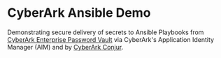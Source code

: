 # CyberArk Ansible Demo

Demonstrating secure delivery of secrets to Ansible Playbooks from [CyberArk Enterprise Password Vault](https://cyberark.com) via CyberArk's Application Identity Manager (AIM) and by [CyberArk Conjur](https://conjur.org).
